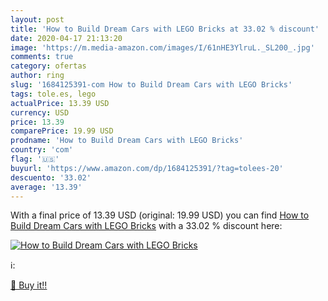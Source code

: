 ```yaml
---
layout: post
title: 'How to Build Dream Cars with LEGO Bricks at 33.02 % discount'
date: 2020-04-17 21:13:20
image: 'https://m.media-amazon.com/images/I/61nHE3YlruL._SL200_.jpg'
comments: true
category: ofertas
author: ring
slug: '1684125391-com How to Build Dream Cars with LEGO Bricks'
tags: tole.es, lego
actualPrice: 13.39 USD
currency: USD
price: 13.39
comparePrice: 19.99 USD
prodname: 'How to Build Dream Cars with LEGO Bricks'
country: 'com'
flag: '🇺🇸'
buyurl: 'https://www.amazon.com/dp/1684125391/?tag=tolees-20'
descuento: '33.02'
average: '13.39'
---
```


With a final price of 13.39 USD (original: 19.99 USD) you can find [How to Build Dream Cars with LEGO Bricks](https://www.amazon.com/dp/1684125391/?tag=tolees-20) with a  33.02 % discount here:

[![How to Build Dream Cars with LEGO Bricks](https://m.media-amazon.com/images/I/61nHE3YlruL._SL200_.jpg)](https://www.amazon.com/dp/1684125391/?tag=tolees-20)

ℹ️:


[🛒 Buy it!!](https://www.amazon.com/dp/1684125391/?tag=tolees-20)

